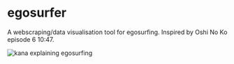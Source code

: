 # egosurfer
A webscraping/data visualisation tool for egosurfing. Inspired by Oshi No Ko episode 6 10:47.

![kana explaining egosurfing](images/arimakana.gif)